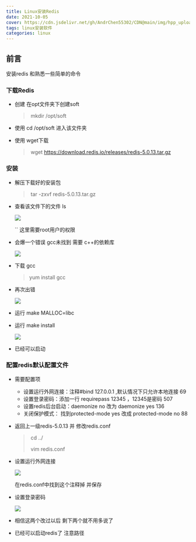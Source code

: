 ```yaml
---
title: Linux安装Redis
date: 2021-10-05
cover: https://cdn.jsdelivr.net/gh/AndrChen55302/CDN@main/img/hpp_upload/1633760025000.webp
tags: linux安装软件
categories: linux
---
```


## 前言

安装redis 和熟悉一些简单的命令

### 下载Redis

 - 创建 在opt文件夹下创建soft

   > ​	mkdir /opt/soft 

- 使用 cd /opt/soft 进入该文件夹

- 使用 wget下载

  > ​	wget https://download.redis.io/releases/redis-5.0.13.tar.gz 

### 安装

 - 解压下载好的安装包

   > ​	tar -zxvf redis-5.0.13.tar.gz 

- 查看该文件下的文件 ls

  ![](https://cdn.jsdelivr.net/gh/AndrChen55302/CDN@main/img/hpp_upload/1632737971000.png)

  `` 这里需要root用户的权限 

- 会爆一个错误 gcc未找到 需要 c++的依赖库

  ![](https://cdn.jsdelivr.net/gh/AndrChen55302/CDN@main/img/hpp_upload/1632738073000.png)

- 下载 gcc

  > yum install gcc

- 再次出错

  ![](https://cdn.jsdelivr.net/gh/AndrChen55302/CDN@main/img/hpp_upload/1632738865000.png)

- 运行 make MALLOC=libc

- 运行 make install

  ![](https://cdn.jsdelivr.net/gh/AndrChen55302/CDN@main/img/hpp_upload/1632739061000.png)

- 已经可以启动

### 配置redis默认配置文件

  - 需要配置项
    - 设置运行外网连接：注释#bind 127.0.0.1 ,默认情况下只允许本地连接 69
    - 设置登录密码：添加一行 requirepass 12345 ，12345是密码 507
    - 设置redis后台启动：daemonize no 改为 daemonize yes 136
    - 关闭保护模式： 找到protected-mode yes 改成 protected-mode no 88

- 返回上一级redis-5.0.13 并 修改redis.conf

  > ​	cd ../
  >
  > ​	vim redis.conf

- 设置运行外网连接

  ![](https://cdn.jsdelivr.net/gh/AndrChen55302/CDN@main/img/hpp_upload/1632740249000.png)

  在redis.conf中找到这个注释掉 并保存

- 设置登录密码

  ![](https://cdn.jsdelivr.net/gh/AndrChen55302/CDN@main/img/hpp_upload/1632740849000.png)

  

- 相信这两个改过以后 剩下两个就不用多说了

- 已经可以启动redis了  注意路径
